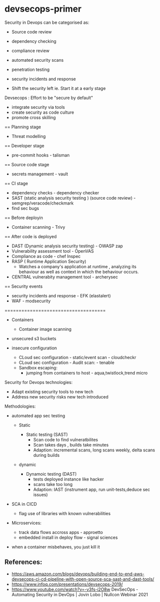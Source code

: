 # devsecops-primer


Security in Devops can be categorised as:
- Source code review
- dependency checking
- compliance review
- automated security scans
- penetration testing
- security incidents and response

- Shift the security left ie. Start it at a early stage


Devsecops : Effort to be "secure by default"
- integrate security via tools
- create security as code culture
- promote cross skilling

== Planning stage

- Threat modelling 

== Developer stage

- pre-commit hooks - talisman

== Source code stage

- secrets management - vault

== CI stage

- dependency checks - dependency checker
- SAST (static analysis security testing ) (source code review) - semgrep/veracode/checkmark
- find sec bugs

== Before deployin

- Container scanning - Trivy

== After code is deployed

- DAST (Dynamic analysis security testing) - OWASP zap 
- Vulnerability assessment tool - OpenVAS 
- Compliance as code - chef Inspec
- RASP ( Runtime Application Security) 
    - Watches a company's application at runtime , analyzing its behaviour as well as context in which the behaviour occurs.
- CENTRAL vulnerabity management tool - archerysec

== Security events

- security incidents and response - EFK (elastalert)
- WAF - modsecurity



====================================

- Containers
    - Container image scanning


- unsecured s3 buckets

- insecure configuration
    - CLoud sec configuration - static/event scan - cloudcheckr
    - CLoud sec configuration - Audit scan:  - tenable
    - Sandbox escaping:
        - jumping from containers to host - aqua,twistlock,trend micro

Security for Devops technologies:
- Adapt existing security tools to new tech
- Address new security risks new tech introduced


Methodologies:

- automated app sec testing
    - Static
        - Static testing (SAST)
            - Scan code to find vulneratbilites
            - Scan takes days , builds take minutes
            - Adaption: incremental scans, long scans weekly, delta scans during builds

    - dynamic
        - Dynamoic testing (DAST)
            - tests deployed instance like hacker
            - scans take too long
            - Adaption: IAST (instrument app, run unit-tests,deduce sec issues)
            
- SCA in CICD
    - flag use of libraries with known vulnerabilities

- Microservices:

    - track data flows accross apps - approetto
    - embedded install in deploy flow - signal sciences

- when a container misbehaves, you just kill it 


## References:
- https://aws.amazon.com/blogs/devops/building-end-to-end-aws-devsecops-ci-cd-pipeline-with-open-source-sca-sast-and-dast-tools/
- https://www.infoq.com/presentations/devsecops-2019/
- https://www.youtube.com/watch?v=-v3fs-i2O8w DevSecOps - Automating Security in DevOps | Jovin Lobo | Nullcon Webinar 2021
